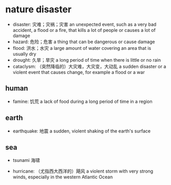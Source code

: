 # nature disaster

- disaster: 灾难；灾祸；灾害 an unexpected event, such as a very bad accident, a flood or a fire, that kills a lot of people or causes a lot of damage
- hazard: 危险；危害 a thing that can be dangerous or cause damage
- flood: 洪水；水灾 a large amount of water covering an area that is usually dry
- drought: 久旱；旱灾 a long period of time when there is little or no rain
- cataclysm: （突然降临的）大灾难，大灾变，大动乱 a sudden disaster or a violent event that causes change, for example a flood or a war

## human

- famine: 饥荒 a lack of food during a long period of time in a region

## earth

- earthquake: 地震 a sudden, violent shaking of the earth's surface

## sea

- tsunami 海啸

- hurricane: （尤指西大西洋的）飓风 a violent storm with very strong winds, especially in the western Atlantic Ocean
